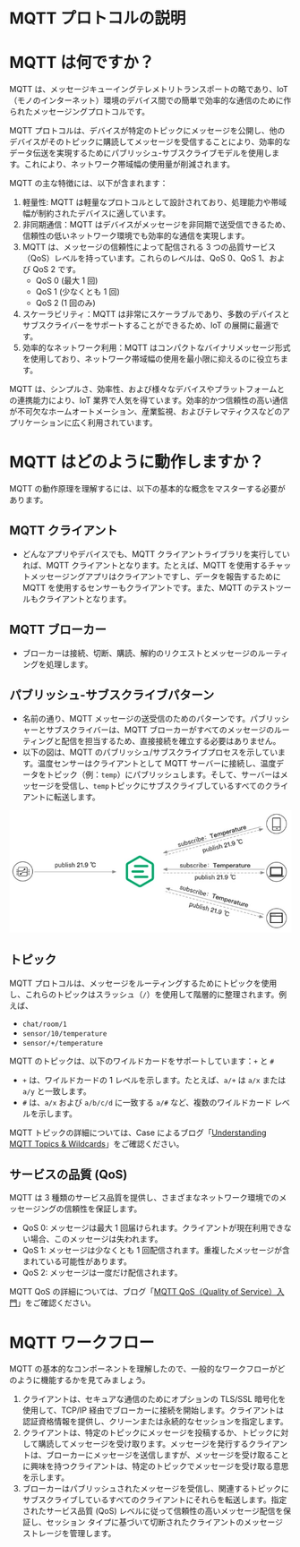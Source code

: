 # MQTT プロトコルの説明

# MQTT は何ですか？

MQTT は、メッセージキューイングテレメトリトランスポートの略であり、IoT（モノのインターネット）環境のデバイス間での簡単で効率的な通信のために作られたメッセージングプロトコルです。

MQTT プロトコルは、デバイスが特定のトピックにメッセージを公開し、他のデバイスがそのトピックに購読してメッセージを受信することにより、効率的なデータ伝送を実現するためにパブリッシュ-サブスクライブモデルを使用します。これにより、ネットワーク帯域幅の使用量が削減されます。

MQTT の主な特徴には、以下が含まれます：

1. 軽量性: MQTT は軽量なプロトコルとして設計されており、処理能力や帯域幅が制約されたデバイスに適しています。
2. 非同期通信：MQTT はデバイスがメッセージを非同期で送受信できるため、信頼性の低いネットワーク環境でも効率的な通信を実現します。
3. MQTT は、メッセージの信頼性によって配信される 3 つの品質サービス（QoS）レベルを持っています。これらのレベルは、QoS 0、QoS 1、および QoS 2 です。
   - QoS 0 (最大 1 回)
   - QoS 1 (少なくとも 1 回)
   - QoS 2 (1 回のみ)
4. スケーラビリティ：MQTT は非常にスケーラブルであり、多数のデバイスとサブスクライバーをサポートすることができるため、IoT の展開に最適です。
5. 効率的なネットワーク利用：MQTT はコンパクトなバイナリメッセージ形式を使用しており、ネットワーク帯域幅の使用を最小限に抑えるのに役立ちます。

MQTT は、シンプルさ、効率性、および様々なデバイスやプラットフォームとの連携能力により、IoT 業界で人気を得ています。効率的かつ信頼性の高い通信が不可欠なホームオートメーション、産業監視、およびテレマティクスなどのアプリケーションに広く利用されています。

# MQTT はどのように動作しますか？

MQTT の動作原理を理解するには、以下の基本的な概念をマスターする必要があります。

## MQTT クライアント

- どんなアプリやデバイスでも、MQTT クライアントライブラリを実行していれば、MQTT クライアントとなります。たとえば、MQTT を使用するチャットメッセージングアプリはクライアントですし、データを報告するために MQTT を使用するセンサーもクライアントです。また、MQTT のテストツールもクライアントとなります。

## MQTT ブローカー

- ブローカーは接続、切断、購読、解約のリクエストとメッセージのルーティングを処理します。

## パブリッシュ-サブスクライブパターン

- 名前の通り、MQTT メッセージの送受信のためのパターンです。パブリッシャーとサブスクライバーは、MQTT ブローカーがすべてのメッセージのルーティングと配信を担当するため、直接接続を確立する必要はありません。
- 以下の図は、MQTT のパブリッシュ/サブスクライブプロセスを示しています。温度センサーはクライアントとして MQTT サーバーに接続し、温度データをトピック（例：`temp`）にパブリッシュします。そして、サーバーはメッセージを受信し、`temp`トピックにサブスクライブしているすべてのクライアントに転送します。

![pub-sub.png](../assets/pub-sub.png)

## トピック

MQTT プロトコルは、メッセージをルーティングするためにトピックを使用し、これらのトピックはスラッシュ（`/`）を使用して階層的に整理されます。例えば、

- `chat/room/1`
- `sensor/10/temperature`
- `sensor/+/temperature`

MQTT のトピックは、以下のワイルドカードをサポートしています：`+` と `#`

- `+` は、ワイルドカードの 1 レベルを示します。たとえば、`a/+` は `a/x` または `a/y` と一致します。
- `#` は、`a/x` および `a/b/c/d` に一致する `a/#` など、複数のワイルドカード レベルを示します。

MQTT トピックの詳細については、Case によるブログ「[Understanding MQTT Topics & Wildcards](https://www.emqx.com/en/blog/advanced-features-of-mqtt-topics)」をご確認ください。

## サービスの品質 (QoS)

MQTT は 3 種類のサービス品質を提供し、さまざまなネットワーク環境でのメッセージングの信頼性を保証します。

- QoS 0: メッセージは最大 1 回届けられます。クライアントが現在利用できない場合、このメッセージは失われます。
- QoS 1: メッセージは少なくとも 1 回配信されます。重複したメッセージが含まれている可能性があります。
- QoS 2: メッセージは一度だけ配信されます。

MQTT QoS の詳細については、ブログ「[MQTT QoS（Quality of Service）入門](https://www.emqx.com/en/blog/introduction-to-mqtt-qos)」をご確認ください。

# MQTT ワークフロー

MQTT の基本的なコンポーネントを理解したので、一般的なワークフローがどのように機能するかを見てみましょう。

1. クライアントは、セキュアな通信のためにオプションの TLS/SSL 暗号化を使用して、TCP/IP 経由でブローカーに接続を開始します。クライアントは認証資格情報を提供し、クリーンまたは永続的なセッションを指定します。
2. クライアントは、特定のトピックにメッセージを投稿するか、トピックに対して購読してメッセージを受け取ります。メッセージを発行するクライアントは、ブローカーにメッセージを送信しますが、メッセージを受け取ることに興味を持つクライアントは、特定のトピックでメッセージを受け取る意思を示します。
3. ブローカーはパブリッシュされたメッセージを受信し、関連するトピックにサブスクライブしているすべてのクライアントにそれらを転送します。指定されたサービス品質 (QoS) レベルに従って信頼性の高いメッセージ配信を保証し、セッション タイプに基づいて切断されたクライアントのメッセージ ストレージを管理します。
